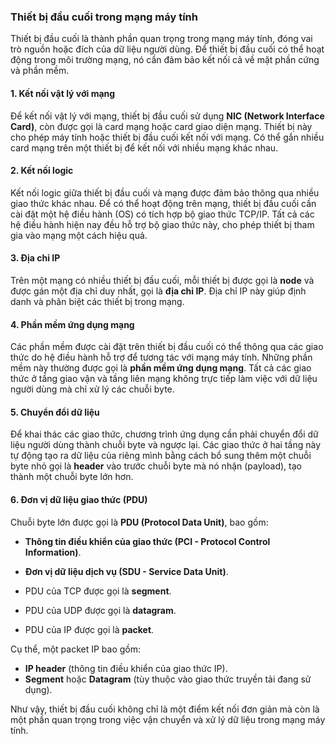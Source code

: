 ### Thiết bị đầu cuối trong mạng máy tính

Thiết bị đầu cuối là thành phần quan trọng trong mạng máy tính, đóng vai trò nguồn hoặc đích của dữ liệu người dùng. Để thiết bị đầu cuối có thể hoạt động trong môi trường mạng, nó cần đảm bảo kết nối cả về mặt phần cứng và phần mềm.

#### 1. Kết nối vật lý với mạng
Để kết nối vật lý với mạng, thiết bị đầu cuối sử dụng **NIC (Network Interface Card)**, còn được gọi là card mạng hoặc card giao diện mạng. Thiết bị này cho phép máy tính hoặc thiết bị đầu cuối kết nối với mạng. Có thể gắn nhiều card mạng trên một thiết bị để kết nối với nhiều mạng khác nhau.

#### 2. Kết nối logic
Kết nối logic giữa thiết bị đầu cuối và mạng được đảm bảo thông qua nhiều giao thức khác nhau. Để có thể hoạt động trên mạng, thiết bị đầu cuối cần cài đặt một hệ điều hành (OS) có tích hợp bộ giao thức TCP/IP. Tất cả các hệ điều hành hiện nay đều hỗ trợ bộ giao thức này, cho phép thiết bị tham gia vào mạng một cách hiệu quả.

#### 3. Địa chỉ IP
Trên một mạng có nhiều thiết bị đầu cuối, mỗi thiết bị được gọi là **node** và được gán một địa chỉ duy nhất, gọi là **địa chỉ IP**. Địa chỉ IP này giúp định danh và phân biệt các thiết bị trong mạng.

#### 4. Phần mềm ứng dụng mạng
Các phần mềm được cài đặt trên thiết bị đầu cuối có thể thông qua các giao thức do hệ điều hành hỗ trợ để tương tác với mạng máy tính. Những phần mềm này thường được gọi là **phần mềm ứng dụng mạng**. Tất cả các giao thức ở tầng giao vận và tầng liên mạng không trực tiếp làm việc với dữ liệu người dùng mà chỉ xử lý các chuỗi byte.

#### 5. Chuyển đổi dữ liệu
Để khai thác các giao thức, chương trình ứng dụng cần phải chuyển đổi dữ liệu người dùng thành chuỗi byte và ngược lại. Các giao thức ở hai tầng này tự động tạo ra dữ liệu của riêng mình bằng cách bổ sung thêm một chuỗi byte nhỏ gọi là **header** vào trước chuỗi byte mà nó nhận (payload), tạo thành một chuỗi byte lớn hơn.

#### 6. Đơn vị dữ liệu giao thức (PDU)
Chuỗi byte lớn được gọi là **PDU (Protocol Data Unit)**, bao gồm:
- **Thông tin điều khiển của giao thức (PCI - Protocol Control Information)**.
- **Đơn vị dữ liệu dịch vụ (SDU - Service Data Unit)**.

- PDU của TCP được gọi là **segment**.
- PDU của UDP được gọi là **datagram**.
- PDU của IP được gọi là **packet**.

Cụ thể, một packet IP bao gồm:
- **IP header** (thông tin điều khiển của giao thức IP).
- **Segment** hoặc **Datagram** (tùy thuộc vào giao thức truyền tải đang sử dụng).

Như vậy, thiết bị đầu cuối không chỉ là một điểm kết nối đơn giản mà còn là một phần quan trọng trong việc vận chuyển và xử lý dữ liệu trong mạng máy tính.
